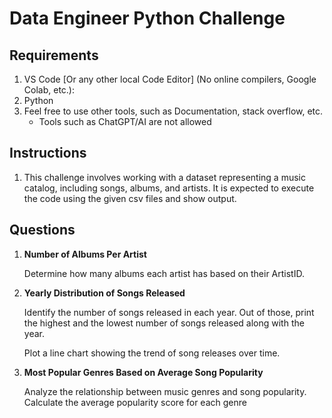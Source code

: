 [//]: # (===============================================================================================================)
# Data Engineer Python Challenge
[//]: # (===============================================================================================================)


[//]: # (===============================================================================================================)
## Requirements
[//]: # (===============================================================================================================)
1. VS Code [Or any other local Code Editor] (No online compilers, Google Colab, etc.): 
2. Python
3. Feel free to use other tools, such as Documentation, stack overflow, etc.
    - Tools such as ChatGPT/AI are not allowed
  

[//]: # (===============================================================================================================)
## Instructions
[//]: # (===============================================================================================================)
1. This challenge involves working with a dataset representing a music catalog, including songs, albums, and artists.
It is expected to execute the code using the given csv files and show output.

[//]: # (===============================================================================================================)
## Questions
[//]: # (===============================================================================================================)

1. **Number of Albums Per Artist**
   
    Determine how many albums each artist has based on their ArtistID.





2. **Yearly Distribution of Songs Released**
   
    Identify the number of songs released in each year. Out of those, print the highest and the lowest number of songs released along with the year.

    Plot a line chart showing the trend of song releases over time.
    
    
    
    
    

3. **Most Popular Genres Based on Average Song Popularity**

    Analyze the relationship between music genres and song popularity. Calculate the average popularity score for each genre
    
